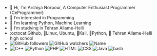 - 👋 Hi, I’m Arshiya Norpour, A Computer Enthusiast Programmer (CeProgrammer)
- 👀 I’m interested in Programming
- 🌱 I’m learning Python, Machine Learning
- 🌱 I’m studying in Tehran Allame-Helli
- :octocat:Github, 🐧Linux, Ubuntu, 🐲Kali, 🐍Python, 🏫 Tehran Allame-Helli high school
- ![GitHub followers](https://img.shields.io/github/followers/ArshiyaNorpour?style=social) ![GitHub watchers](https://img.shields.io/github/watchers/ArshiyaNorpour/Arshiyanorpour?style=social) ![Name](https://img.shields.io/badge/Name-Arshiya-green) 
- ![C++](https://img.shields.io/badge/C++-blue) ![Python](https://img.shields.io/badge/Python-blue) ![PHP](https://img.shields.io/badge/PHP-blue) ![HTML](https://img.shields.io/badge/HTML-blue) ![CSS](https://img.shields.io/badge/CSS-blue) ![Java](https://img.shields.io/badge/Java-blue) ![bash](https://img.shields.io/badge/bash-blue)
